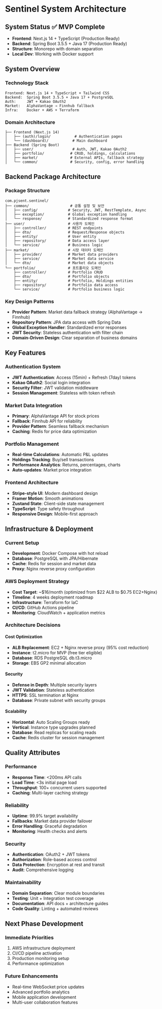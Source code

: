 # Sentinel System Architecture

## System Status ✅ MVP Complete
- **Frontend**: Next.js 14 + TypeScript (Production Ready)
- **Backend**: Spring Boot 3.5.5 + Java 17 (Production Ready)  
- **Structure**: Monorepo with domain separation
- **Local Dev**: Working with Docker support

## System Overview

### Technology Stack
```
Frontend: Next.js 14 + TypeScript + Tailwind CSS
Backend:  Spring Boot 3.5.5 + Java 17 + PostgreSQL
Auth:     JWT + Kakao OAuth2
Market:   AlphaVantage → Finnhub fallback
Infra:    Docker + AWS + Terraform
```

### Domain Architecture
```
├── Frontend (Next.js 14)
│   ├── (auth)/login/           # Authentication pages
│   └── (dashboard)/           # Main dashboard
├── Backend (Spring Boot)
│   ├── user/                  # Auth, JWT, Kakao OAuth2
│   ├── portfolio/            # CRUD, holdings, calculations  
│   ├── market/               # External APIs, fallback strategy
│   └── common/               # Security, config, error handling
```

## Backend Package Architecture

### Package Structure
```
com.pjsent.sentinel/
├── common/                   # 공통 설정 및 보안
│   ├── config/              # Security, JWT, RestTemplate, Async
│   ├── exception/           # Global exception handling
│   └── response/            # Standardized response format
├── user/                    # 사용자 도메인
│   ├── controller/          # REST endpoints
│   ├── dto/                 # Request/Response objects
│   ├── entity/              # User entity
│   ├── repository/          # Data access layer
│   └── service/             # Business logic
├── market/                  # 시장 데이터 도메인
│   ├── provider/            # Market data providers
│   ├── service/             # Market data service
│   └── dto/                 # Market data objects
└── portfolio/               # 포트폴리오 도메인
    ├── controller/          # Portfolio CRUD
    ├── dto/                 # Portfolio objects
    ├── entity/              # Portfolio, Holdings entities
    ├── repository/          # Portfolio data access
    └── service/             # Portfolio business logic
```

### Key Design Patterns
- **Provider Pattern**: Market data fallback strategy (AlphaVantage → Finnhub)
- **Repository Pattern**: JPA data access with Spring Data
- **Global Exception Handler**: Standardized error responses
- **JWT Security**: Stateless authentication with filter chain
- **Domain-Driven Design**: Clear separation of business domains

## Key Features

### Authentication System
- **JWT Authentication**: Access (15min) + Refresh (7day) tokens
- **Kakao OAuth2**: Social login integration
- **Security Filter**: JWT validation middleware
- **Session Management**: Stateless with token refresh

### Market Data Integration
- **Primary**: AlphaVantage API for stock prices
- **Fallback**: Finnhub API for reliability
- **Provider Pattern**: Seamless fallback mechanism
- **Caching**: Redis for price data optimization

### Portfolio Management
- **Real-time Calculations**: Automatic P&L updates
- **Holdings Tracking**: Buy/sell transactions
- **Performance Analytics**: Returns, percentages, charts
- **Auto-updates**: Market price integration

### Frontend Architecture
- **Stripe-style UI**: Modern dashboard design
- **Framer Motion**: Smooth animations
- **Zustand State**: Client-side state management
- **TypeScript**: Type safety throughout
- **Responsive Design**: Mobile-first approach

## Infrastructure & Deployment

### Current Setup
- **Development**: Docker Compose with hot reload
- **Database**: PostgreSQL with JPA/Hibernate
- **Cache**: Redis for session and market data
- **Proxy**: Nginx reverse proxy configuration

### AWS Deployment Strategy
- **Cost Target**: ~$16/month (optimized from $22 ALB to $0.75 EC2+Nginx)
- **Timeline**: 4 weeks deployment roadmap
- **Infrastructure**: Terraform for IaC
- **CI/CD**: GitHub Actions pipeline
- **Monitoring**: CloudWatch + application metrics

### Architecture Decisions

#### Cost Optimization
- **ALB Replacement**: EC2 + Nginx reverse proxy (95% cost reduction)
- **Instance**: t2.micro for MVP (free tier eligible)
- **Database**: RDS PostgreSQL db.t3.micro
- **Storage**: EBS GP2 minimal allocation

#### Security
- **Defense in Depth**: Multiple security layers
- **JWT Validation**: Stateless authentication
- **HTTPS**: SSL termination at Nginx
- **Database**: Private subnet with security groups

#### Scalability
- **Horizontal**: Auto Scaling Groups ready
- **Vertical**: Instance type upgrades planned
- **Database**: Read replicas for scaling reads
- **Cache**: Redis cluster for session management

## Quality Attributes

### Performance
- **Response Time**: <200ms API calls
- **Load Time**: <3s initial page load
- **Throughput**: 100+ concurrent users supported
- **Caching**: Multi-layer caching strategy

### Reliability
- **Uptime**: 99.9% target availability
- **Fallbacks**: Market data provider failover
- **Error Handling**: Graceful degradation
- **Monitoring**: Health checks and alerts

### Security
- **Authentication**: OAuth2 + JWT tokens
- **Authorization**: Role-based access control
- **Data Protection**: Encryption at rest and transit
- **Audit**: Comprehensive logging

### Maintainability
- **Domain Separation**: Clear module boundaries
- **Testing**: Unit + Integration test coverage
- **Documentation**: API docs + architecture guides
- **Code Quality**: Linting + automated reviews

## Next Phase Development

### Immediate Priorities
1. AWS infrastructure deployment
2. CI/CD pipeline activation
3. Production monitoring setup
4. Performance optimization

### Future Enhancements
- Real-time WebSocket price updates
- Advanced portfolio analytics
- Mobile application development
- Multi-user collaboration features